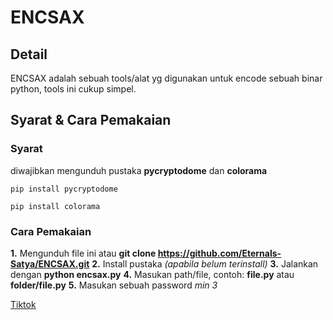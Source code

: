 # ENCSAX
## Detail
ENCSAX adalah sebuah tools/alat yg digunakan untuk encode sebuah binar python, tools ini cukup simpel.

## Syarat & Cara Pemakaian
### Syarat
diwajibkan mengunduh pustaka **pycryptodome** dan **colorama**
```
pip install pycryptodome
```
```
pip install colorama
```
### Cara Pemakaian
**1.** Mengunduh file ini atau **git clone https://github.com/Eternals-Satya/ENCSAX.git**
**2.** Install pustaka *(apabila belum terinstall)*
**3.** Jalankan dengan **python encsax.py**
**4.** Masukan path/file, contoh: **file.py** atau **folder/file.py**
**5.** Masukan sebuah password *min 3*

[Tiktok](https://tiktok.com/@anakkecil_s)
